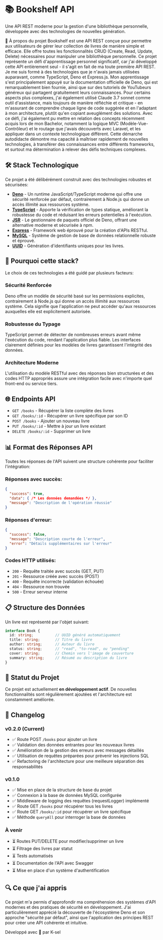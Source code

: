# 📚 Bookshelf API

Une API REST moderne pour la gestion d'une bibliothèque personnelle, développée avec des technologies de nouvelles génération.

🌟 À propos du projet
Bookshelf est une API REST conçue pour permettre aux utilisateurs de gérer leur collection de livres de manière simple et efficace. Elle offre toutes les fonctionnalités CRUD (Create, Read, Update, Delete) nécessaires pour manipuler une bibliothèque personnelle.
Ce projet représente un défi d'apprentissage personnel significatif, car j'ai développé cette API entièrement seul - il s'agit en fait de ma toute première API REST. Je me suis formé à des technologies que je n'avais jamais utilisées auparavant, comme TypeScript, Deno et Express.js.
Mon apprentissage s'est principalement appuyé sur la documentation officielle de Deno, qui est remarquablement bien fournie, ainsi que sur des tutoriels de YouTubeurs généreux qui partagent gratuitement leurs connaissances. Pour certains aspects plus complexes, j'ai également utilisé Claude 3.7 sonnet comme outil d'assistance, mais toujours de manière réfléchie et critique - en m'assurant de comprendre chaque ligne de code suggérée et en l'adaptant à mon architecture, plutôt qu'en copiant aveuglément des solutions. Avec ce défi, j'ai également pu mettre en relation des concepts récemment acquis lors de mon Bachelor, notamment la logique MVC (Modèle-Vue-Contrôleur) et le routage que j'avais découverts avec Laravel, et les appliquer dans un contexte technologique différent. Cette démarche autodidacte démontre ma capacité à maîtriser rapidement de nouvelles technologies, à transférer des connaissances entre différents frameworks, et surtout ma détermination à relever des défis techniques complexes.

## 🛠️ Stack Technologique

Ce projet a été délibérément construit avec des technologies robustes et sécurisées:

- **[Deno](https://deno.land/)** - Un runtime JavaScript/TypeScript moderne qui offre une sécurité renforcée par défaut, contrairement à Node.js qui donne un accès illimité aux ressources système.
- **[TypeScript](https://www.typescriptlang.org/)** - Apporte la vérification de types statique, améliorant la robustesse du code et réduisant les erreurs potentielles à l'exécution.
- **[JSR](https://jsr.io/)** - Le gestionnaire de paquets officiel de Deno, offrant une alternative moderne et sécurisée à npm.
- **[Express](https://expressjs.com/)** - Framework web éprouvé pour la création d'APIs RESTful.
- **[MySQL](https://www.mysql.com/)** - Système de gestion de base de données relationnelle robuste et éprouvé.
- **[UUID](https://github.com/uuidjs/uuid)** - Génération d'identifiants uniques pour les livres.

## 🔐 Pourquoi cette stack?

Le choix de ces technologies a été guidé par plusieurs facteurs:

### Sécurité Renforcée
Deno offre un modèle de sécurité basé sur les permissions explicites, contrairement à Node.js qui donne un accès illimité aux ressources système. Cela signifie que l'application ne peut accéder qu'aux ressources auxquelles elle est explicitement autorisée.

### Robustesse du Typage
TypeScript permet de détecter de nombreuses erreurs avant même l'exécution du code, rendant l'application plus fiable. Les interfaces clairement définies pour les modèles de livres garantissent l'intégrité des données.

### Architecture Moderne
L'utilisation du modèle RESTful avec des réponses bien structurées et des codes HTTP appropriés assure une intégration facile avec n'importe quel front-end ou service tiers.

## 🌐 Endpoints API

- `GET /books` - Récupérer la liste complète des livres
- `GET /books/:id` - Récupérer un livre spécifique par son ID
- `POST /books` - Ajouter un nouveau livre
- `PUT /books/:id` - Mettre à jour un livre existant
- `DELETE /books/:id` - Supprimer un livre

## 📊 Format des Réponses API

Toutes les réponses de l'API suivent une structure cohérente pour faciliter l'intégration:

### Réponses avec succès:

```json
{
  "success": true,
  "data": { /* Les données demandées */ },
  "message": "Description de l'opération réussie"
}
```

### Réponses d'erreur:

```json
{
  "success": false,
  "message": "Description courte de l'erreur",
  "error": "Détails supplémentaires sur l'erreur"
}
```

### Codes HTTP utilisés:

- `200` - Requête traitée avec succès (GET, PUT)
- `201` - Ressource créée avec succès (POST)
- `400` - Requête incorrecte (validation échouée)
- `404` - Ressource non trouvée
- `500` - Erreur serveur interne

## 📋 Structure des Données

Un livre est représenté par l'objet suivant:

```typescript
interface Book {
  id: string;          // UUID généré automatiquement
  title: string;       // Titre du livre
  author: string;      // Auteur du livre
  status: string;      // "read", "to-read", ou "pending"
  cover: string;       // Chemin vers l'image de couverture
  summary: string;     // Résumé ou description du livre
}
```

## 🚧 Statut du Projet
Ce projet est actuellement **en développement actif**. De nouvelles fonctionnalités sont régulièrement ajoutées et l'architecture est constamment améliorée.

## 📝 Changelog

### v0.2.0 (Current)
- ✅ Route POST `/books` pour ajouter un livre
- ✅ Validation des données entrantes pour les nouveaux livres
- ✅ Amélioration de la gestion des erreurs avec messages détaillés
- ✅ Utilisation de requêtes préparées pour prévenir les injections SQL
- ✅ Refactoring de l'architecture pour une meilleure séparation des responsabilités

### v0.1.0
- ✅ Mise en place de la structure de base du projet
- ✅ Connexion à la base de données MySQL configurée
- ✅ Middleware de logging des requêtes (requestLogger) implémenté
- ✅ Route GET `/books` pour récupérer tous les livres
- ✅ Route GET `/books/:id` pour récupérer un livre spécifique
- ✅ Méthode `queryAll` pour interroger la base de données

### À venir
- ⏳ Routes PUT/DELETE pour modifier/supprimer un livre
- ⏳ Filtrage des livres par statut
- ⏳ Tests automatisés
- ⏳ Documentation de l'API avec Swagger
- ⏳ Mise en place d'un système d'authentification

## 🔍 Ce que j'ai appris

Ce projet m'a permis d'approfondir ma compréhension des systèmes d'API modernes et des pratiques de sécurité en développement. J'ai particulièrement apprécié la découverte de l'écosystème Deno et son approche "sécurité par défaut", ainsi que l'application des principes REST pour créer une API cohérente et intuitive.

Développé avec 💙 par K-sel